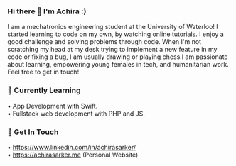 ### Hi there 👋 I'm Achira :)
<!--
**achirasarker/achirasarker** is a ✨ _special_ ✨ repository because its `README.md` (this file) appears on your GitHub profile.

Here are some ideas to get you started:

- 🔭 I’m currently working on ...
- 🌱 I’m currently learning ...
- 👯 I’m looking to collaborate on ...
- 🤔 I’m looking for help with ...
- 💬 Ask me about ...
- 📫 How to reach me: ...
- 😄 Pronouns: ...
- ⚡ Fun fact: ...
-->

I am a mechatronics engineering student at the University of Waterloo! I started learning to code on my own, by watching online tutorials. I enjoy a good challenge and solving problems through code. When I'm not scratching my head at my desk trying to implement a new feature in my code or fixing a bug, I am usually drawing or playing chess.I am passionate about learning, empowering young females in tech, and humanitarian work. Feel free to get in touch!

### 🌱 Currently Learning 
• App Development with Swift. <br>
• Fullstack web development with PHP and JS.

### 💬 Get In Touch 
• https://www.linkedin.com/in/achirasarker/ <br>
• https://achirasarker.me (Personal Website)
